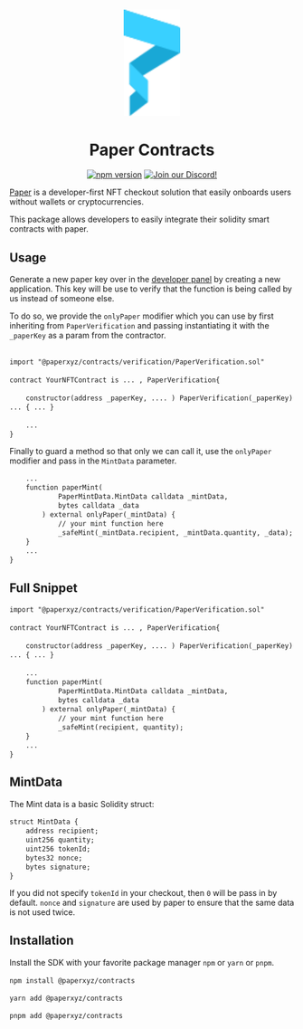 <p align="center">
    <br />
    <a href="https://paper.xyz"><img src="https://raw.githubusercontent.com/paperxyz/react-client-sdk/main/assets/paper-logo.svg" width="100" alt=""/></a>
    <br />
</p>
<h1 align="center">Paper Contracts</h1>
<p align="center">
    <a href="https://www.npmjs.com/package/@paperxyz/contracts"><img src="https://img.shields.io/github/package-json/v/paperxyz/contracts?color=red&label=npm&logo=npm" alt="npm version"/></a>
    <a href="https://discord.gg/mnUa29J2Fp"><img alt="Join our Discord!" src="https://img.shields.io/discord/936354866358546453.svg?color=7289da&label=discord&logo=discord&style=flat"/></a>
</p>

[Paper](https://paper.xyz) is a developer-first NFT checkout solution that easily onboards users without wallets or cryptocurrencies.

This package allows developers to easily integrate their solidity smart contracts with paper.

## Usage

Generate a new paper key over in the [developer panel](https://paper.xyz/dashboard/developers) by creating a new application. This key will be use to verify that the function is being called by us instead of someone else.

To do so, we provide the `onlyPaper` modifier which you can use by first inheriting from `PaperVerification` and passing instantiating it with the `_paperKey` as a param from the contractor.

```solidity

import "@paperxyz/contracts/verification/PaperVerification.sol"

contract YourNFTContract is ... , PaperVerification{

    constructor(address _paperKey, .... ) PaperVerification(_paperKey) ... { ... }

    ...
}
```

Finally to guard a method so that only we can call it, use the `onlyPaper` modifier and pass in the `MintData` parameter.

```solidity
    ...
    function paperMint(
            PaperMintData.MintData calldata _mintData,
            bytes calldata _data
        ) external onlyPaper(_mintData) {
            // your mint function here
            _safeMint(_mintData.recipient, _mintData.quantity, _data);
    }
    ...
}
```

## Full Snippet

```solidity
import "@paperxyz/contracts/verification/PaperVerification.sol"

contract YourNFTContract is ... , PaperVerification{

    constructor(address _paperKey, .... ) PaperVerification(_paperKey) ... { ... }

    ...
    function paperMint(
            PaperMintData.MintData calldata _mintData,
            bytes calldata _data
        ) external onlyPaper(_mintData) {
            // your mint function here
            _safeMint(recipient, quantity);
    }
    ...
}
```

## MintData

The Mint data is a basic Solidity struct:

```solidity
struct MintData {
    address recipient;
    uint256 quantity;
    uint256 tokenId;
    bytes32 nonce;
    bytes signature;
}
```

If you did not specify `tokenId` in your checkout, then `0` will be pass in by default. `nonce` and `signature` are used by paper to ensure that the same data is not used twice.

## Installation

Install the SDK with your favorite package manager `npm` or `yarn` or `pnpm`.

`npm install @paperxyz/contracts`

`yarn add @paperxyz/contracts`

`pnpm add @paperxyz/contracts`
